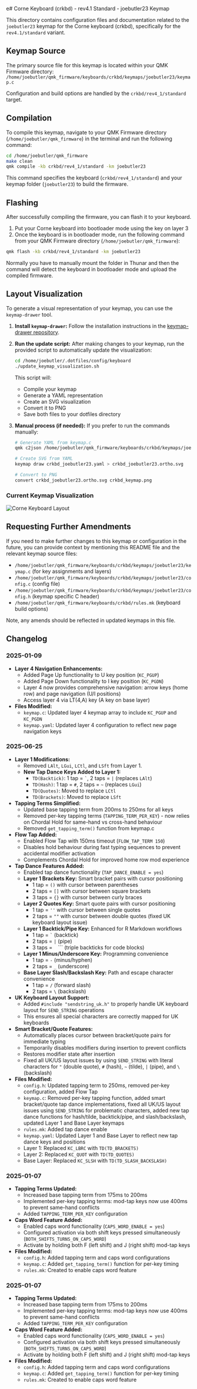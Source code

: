 e# Corne Keyboard (crkbd) - rev4.1 Standard - joebutler23 Keymap

This directory contains configuration files and documentation related to the `joebutler23` keymap for the Corne keyboard (crkbd), specifically for the `rev4.1/standard` variant.

## Keymap Source

The primary source file for this keymap is located within your QMK Firmware directory:
`/home/joebutler/qmk_firmware/keyboards/crkbd/keymaps/joebutler23/keymap.c`

Configuration and build options are handled by the `crkbd/rev4_1/standard` target.

## Compilation

To compile this keymap, navigate to your QMK Firmware directory (`/home/joebutler/qmk_firmware`) in the terminal and run the following command:

```bash
cd /home/joebutler/qmk_firmware
make clean
qmk compile -kb crkbd/rev4_1/standard -km joebutler23
```

This command specifies the keyboard (`crkbd/rev4_1/standard`) and your keymap folder (`joebutler23`) to build the firmware.


## Flashing

After successfully compiling the firmware, you can flash it to your keyboard.

1.  Put your Corne keyboard into bootloader mode using the key on layer 3
2.  Once the keyboard is in bootloader mode, run the following command from your QMK Firmware directory (`/home/joebutler/qmk_firmware`):

```bash
qmk flash -kb crkbd/rev4_1/standard -km joebutler23
```

Normally you have to manually mount the folder in Thunar and then the command will detect the keyboard in bootloader mode and upload the compiled firmware.

## Layout Visualization

To generate a visual representation of your keymap, you can use the `keymap-drawer` tool.

1.  **Install `keymap-drawer`:** Follow the installation instructions in the [keymap-drawer repository](https://github.com/caksoylar/keymap-drawer).

2.  **Run the update script:** After making changes to your keymap, run the provided script to automatically update the visualization:

    ```bash
    cd /home/joebutler/.dotfiles/config/keyboard
    ./update_keymap_visualization.sh
    ```

    This script will:
    - Compile your keymap
    - Generate a YAML representation
    - Create an SVG visualization
    - Convert it to PNG
    - Save both files to your dotfiles directory

3.  **Manual process (if needed):** If you prefer to run the commands manually:

    ```bash
    # Generate YAML from keymap.c
    qmk c2json /home/joebutler/qmk_firmware/keyboards/crkbd/keymaps/joebutler23/keymap.c | keymap parse -c 10 -q - > crkbd_joebutler23.yaml
    
    # Create SVG from YAML
    keymap draw crkbd_joebutler23.yaml > crkbd_joebutler23.ortho.svg
    
    # Convert to PNG
    convert crkbd_joebutler23.ortho.svg crkbd_keymap.png
    ```

### Current Keymap Visualization

![Corne Keyboard Layout](crkbd_keymap.png)

## Requesting Further Amendments

If you need to make further changes to this keymap or configuration in the future, you can provide context by mentioning this README file and the relevant keymap source files:

- `/home/joebutler/qmk_firmware/keyboards/crkbd/keymaps/joebutler23/keymap.c` (for key assignments and layers)
- `/home/joebutler/qmk_firmware/keyboards/crkbd/keymaps/joebutler23/config.c` (config file)
- `/home/joebutler/qmk_firmware/keyboards/crkbd/keymaps/joebutler23/config.h` (keymap specific C header)
- `/home/joebutler/qmk_firmware/keyboards/crkbd/rules.mk` (keyboard build options)

Note, any amends should be reflected in updated keymaps in this file.

## Changelog

### 2025-01-09
- **Layer 4 Navigation Enhancements:**
  - Added Page Up functionality to U key position (`KC_PGUP`)
  - Added Page Down functionality to I key position (`KC_PGDN`)
  - Layer 4 now provides comprehensive navigation: arrow keys (home row) and page navigation (U/I positions)
  - Access layer 4 via LT(4,A) key (A key on base layer)
- **Files Modified:**
  - `keymap.c`: Updated layer 4 keymap array to include `KC_PGUP` and `KC_PGDN`
  - `keymap.yaml`: Updated layer 4 configuration to reflect new page navigation keys

### 2025-06-25
- **Layer 1 Modifications:**
  - Removed `LAlt`, `LGui`, `LCtl`, and `LSft` from Layer 1.
  - **New Tap Dance Keys Added to Layer 1:**
    - `TD(Backtick)`: 1 tap = `` ` ``, 2 taps = `|` (replaces `LAlt`)
    - `TD(Hash)`: 1 tap = `#`, 2 taps = `~` (replaces `LGui`)
    - `TD(Quotes)`: Moved to replace `LCtl`
    - `TD(Brackets)`: Moved to replace `LSft`
- **Tapping Terms Simplified:**
  - Updated base tapping term from 200ms to 250ms for all keys
  - Removed per-key tapping terms (`TAPPING_TERM_PER_KEY`) - now relies on Chordal Hold for same-hand vs cross-hand behaviour
  - Removed `get_tapping_term()` function from keymap.c
- **Flow Tap Added:**
  - Enabled Flow Tap with 150ms timeout (`FLOW_TAP_TERM 150`)
  - Disables hold behaviour during fast typing sequences to prevent accidental modifier activation
  - Complements Chordal Hold for improved home row mod experience
- **Tap Dance Features Added:**
  - Enabled tap dance functionality (`TAP_DANCE_ENABLE = yes`)
  - **Layer 1 Brackets Key:** Smart bracket pairs with cursor positioning
    - 1 tap = `()` with cursor between parentheses
    - 2 taps = `[]` with cursor between square brackets  
    - 3 taps = `{}` with cursor between curly braces
  - **Layer 2 Quotes Key:** Smart quote pairs with cursor positioning
    - 1 tap = `''` with cursor between single quotes
    - 2 taps = `""` with cursor between double quotes (fixed UK keyboard layout issue)
  - **Layer 1 Backtick/Pipe Key:** Enhanced for R Markdown workflows
    - 1 tap = `` ` `` (backtick)
    - 2 taps = `|` (pipe)
    - 3 taps = ``` ``` ``` (triple backticks for code blocks)
  - **Layer 1 Minus/Underscore Key:** Programming convenience
    - 1 tap = `-` (minus/hyphen)
    - 2 taps = `_` (underscore)
  - **Base Layer Slash/Backslash Key:** Path and escape character convenience
    - 1 tap = `/` (forward slash)
    - 2 taps = `\` (backslash)
- **UK Keyboard Layout Support:**
  - Added `#include "sendstring_uk.h"` to properly handle UK keyboard layout for `SEND_STRING` operations
  - This ensures all special characters are correctly mapped for UK keyboards
- **Smart Bracket/Quote Features:**
  - Automatically places cursor between bracket/quote pairs for immediate typing
  - Temporarily disables modifiers during insertion to prevent conflicts
  - Restores modifier state after insertion
  - Fixed all UK/US layout issues by using `SEND_STRING` with literal characters for `"` (double quote), `#` (hash), `~` (tilde), `|` (pipe), and `\` (backslash)
- **Files Modified:**
  - `config.h`: Updated tapping term to 250ms, removed per-key configuration, added Flow Tap
  - `keymap.c`: Removed per-key tapping function, added smart bracket/quote tap dance implementations, fixed all UK/US layout issues using `SEND_STRING` for problematic characters, added new tap dance functions for hash/tilde, backtick/pipe, and slash/backslash, updated Layer 1 and Base Layer keymaps
  - `rules.mk`: Added tap dance enable
  - `keymap.yaml`: Updated Layer 1 and Base Layer to reflect new tap dance keys and positions
  - Layer 1: Replaced `KC_LBRC` with `TD(TD_BRACKETS)`
  - Layer 2: Replaced `KC_QUOT` with `TD(TD_QUOTES)`
  - Base Layer: Replaced `KC_SLSH` with `TD(TD_SLASH_BACKSLASH)`

### 2025-01-07
- **Tapping Terms Updated:**
  - Increased base tapping term from 175ms to 200ms
  - Implemented per-key tapping terms: mod-tap keys now use 400ms to prevent same-hand conflicts
  - Added `TAPPING_TERM_PER_KEY` configuration
- **Caps Word Feature Added:**
  - Enabled caps word functionality (`CAPS_WORD_ENABLE = yes`)
  - Configured activation via both shift keys pressed simultaneously (`BOTH_SHIFTS_TURNS_ON_CAPS_WORD`)
  - Activate by holding both F (left shift) and J (right shift) mod-tap keys
- **Files Modified:**
  - `config.h`: Added tapping term and caps word configurations
  - `keymap.c`: Added `get_tapping_term()` function for per-key timing
  - `rules.mk`: Created to enable caps word feature

### 2025-01-07
- **Tapping Terms Updated:**
  - Increased base tapping term from 175ms to 200ms
  - Implemented per-key tapping terms: mod-tap keys now use 400ms to prevent same-hand conflicts
  - Added `TAPPING_TERM_PER_KEY` configuration
- **Caps Word Feature Added:**
  - Enabled caps word functionality (`CAPS_WORD_ENABLE = yes`)
  - Configured activation via both shift keys pressed simultaneously (`BOTH_SHIFTS_TURNS_ON_CAPS_WORD`)
  - Activate by holding both F (left shift) and J (right shift) mod-tap keys
- **Files Modified:**
  - `config.h`: Added tapping term and caps word configurations
  - `keymap.c`: Added `get_tapping_term()` function for per-key timing
  - `rules.mk`: Created to enable caps word feature
